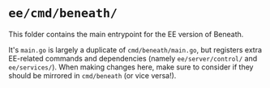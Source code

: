 # `ee/cmd/beneath/`

This folder contains the main entrypoint for the EE version of Beneath.

It's `main.go` is largely a duplicate of `cmd/beneath/main.go`, but registers extra EE-related commands and dependencies (namely `ee/server/control/` and `ee/services/`). When making changes here, make sure to consider if they should be mirrored in `cmd/beneath` (or vice versa!).
